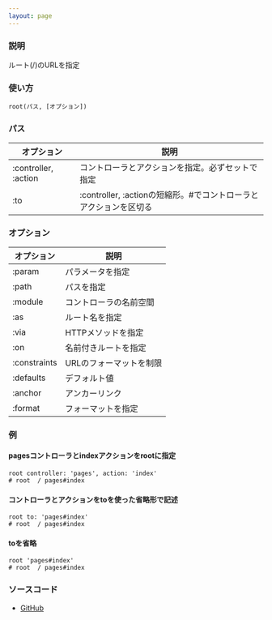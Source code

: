 ```yaml
---
layout: page
---
```

### 説明
ルート(/)のURLを指定

### 使い方
    root(パス, [オプション])

### パス

| オプション                | 説明                                             |
|----------------------|------------------------------------------------|
| :controller, :action | コントローラとアクションを指定。必ずセットで指定                    |
| :to                  | :controller, :actionの短縮形。#でコントローラとアクションを区切る |

### オプション

| オプション        | 説明            |
|--------------|-----------------|
| :param       | パラメータを指定      |
| :path        | パスを指定         |
| :module      | コントローラの名前空間 |
| :as          | ルート名を指定      |
| :via         | HTTPメソッドを指定   |
| :on          | 名前付きルートを指定 |
| :constraints | URLのフォーマットを制限 |
| :defaults    | デフォルト値         |
| :anchor      | アンカーリンク         |
| :format      | フォーマットを指定     |

### 例
#### pagesコントローラとindexアクションをrootに指定
    root controller: 'pages', action: 'index'
    # root  / pages#index

#### コントローラとアクションをtoを使った省略形で記述
    root to: 'pages#index'
    # root  / pages#index

#### toを省略
    root 'pages#index'
    # root  / pages#index

### ソースコード
* [GitHub](https://github.com/rails/rails/blob/f33d52c95217212cbacc8d5e44b5a8e3cdc6f5b3/actionpack/lib/action_dispatch/routing/mapper.rb#L1650)